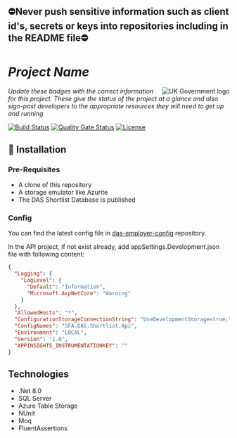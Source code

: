 ## ⛔Never push sensitive information such as client id's, secrets or keys into repositories including in the README file⛔

# _Project Name_

<img src="https://avatars.githubusercontent.com/u/9841374?s=200&v=4" align="right" alt="UK Government logo">

_Update these badges with the correct information for this project. These give the status of the project at a glance and also sign-post developers to the appropriate resources they will need to get up and running_

[![Build Status](https://sfa-gov-uk.visualstudio.com/Digital%20Apprenticeship%20Service/_apis/build/status%2Fdas-shortlist-api?repoName=SkillsFundingAgency%2Fdas-shortlist-api&branchName=main)](https://sfa-gov-uk.visualstudio.com/Digital%20Apprenticeship%20Service/_build/latest?definitionId=2956&repoName=SkillsFundingAgency%2Fdas-shortlist-api&branchName=main)
[![Quality Gate Status](https://sonarcloud.io/api/project_badges/measure?project=SkillsFundingAgency_das-shortlist-api&metric=alert_status)](https://sonarcloud.io/summary/new_code?id=SkillsFundingAgency_das-shortlist-api)
[![License](https://img.shields.io/badge/license-MIT-lightgrey.svg?longCache=true&style=flat-square)](https://en.wikipedia.org/wiki/MIT_License)

## 🚀 Installation

### Pre-Requisites
* A clone of this repository
* A storage emulator like Azurite
* The DAS Shortlist Database is published
  
### Config

You can find the latest config file in [das-employer-config](https://github.com/SkillsFundingAgency/das-employer-config/blob/master/das-shortlist-api/SFA.DAS.Shortlist.Api.json) repository.

In the API project, if not exist already, add appSettings.Development.json file with following content:
```json
{
  "Logging": {
    "LogLevel": {
      "Default": "Information",
      "Microsoft.AspNetCore": "Warning"
    }
  },
  "AllowedHosts": "*",
  "ConfigurationStorageConnectionString": "UseDevelopmentStorage=true;",
  "ConfigNames": "SFA.DAS.Shortlist.Api",
  "Environment": "LOCAL",
  "Version": "1.0",
  "APPINSIGHTS_INSTRUMENTATIONKEY": ""
} 
```

## Technologies
* .Net 8.0
* SQL Server
* Azure Table Storage
* NUnit
* Moq
* FluentAssertions